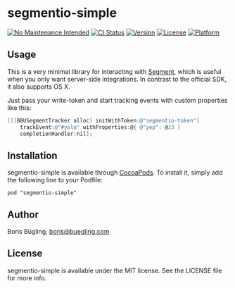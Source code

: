# segmentio-simple

[![No Maintenance Intended](http://unmaintained.tech/badge.svg)](http://unmaintained.tech/)
[![CI Status](http://img.shields.io/travis/neonichu/segmentio-simple.svg?style=flat)](https://travis-ci.org/neonichu/segmentio-simple)
[![Version](https://img.shields.io/cocoapods/v/segmentio-simple.svg?style=flat)](http://cocoadocs.org/docsets/segmentio-simple)
[![License](https://img.shields.io/cocoapods/l/segmentio-simple.svg?style=flat)](http://cocoadocs.org/docsets/segmentio-simple)
[![Platform](https://img.shields.io/cocoapods/p/segmentio-simple.svg?style=flat)](http://cocoadocs.org/docsets/segmentio-simple)

## Usage

This is a very minimal library for interacting with [Segment](http://segment.com), which is useful when you only want server-side
integrations. In contrast to the official SDK, it also supports OS X.

Just pass your write-token and start tracking events with custom properties like this:

```objectivec
[[[BBUSegmentTracker alloc] initWithToken:@"segmentio-token"]
	trackEvent:@"#yolo" withProperties:@{ @"yep": @23 }
	completionHandler:nil];
```

## Installation

segmentio-simple is available through [CocoaPods](http://cocoapods.org). To install
it, simply add the following line to your Podfile:

    pod "segmentio-simple"

## Author

Boris Bügling, boris@buegling.com

## License

segmentio-simple is available under the MIT license. See the LICENSE file for more info.
